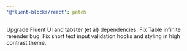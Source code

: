 ```yaml
---
'@fluent-blocks/react': patch
---
```


Upgrade Fluent UI and tabster (et al) dependencies. Fix Table infinite rerender bug. Fix short text input validation hooks and styling in high contrast theme.
